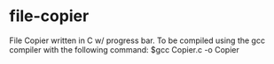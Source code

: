 # file-copier
File Copier written in C w/ progress bar.
To be compiled using the gcc compiler with the following command: $gcc Copier.c -o Copier
